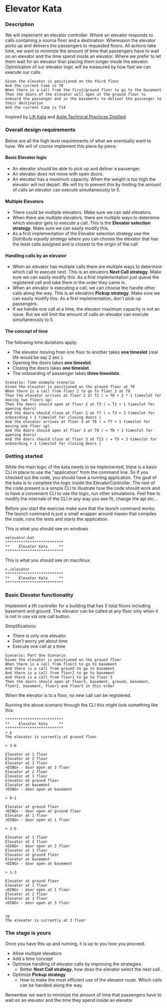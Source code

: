 # Elevator Kata

### Description

We will implement an elevator controller. Where an elevator responds to calls containing a source floor and a destination. Whereupon the elevator picks up and
delivers the passengers to requested floors. All actions take time, we want to minimize the amount of time that passengers have to wait on an elevator and the
time spend inside an elevator. Where we prefer to let them wait for an elevator than placing them longer inside the elevator. Optimization of our elevator logic
will be measured by how fast we can execute our calls.

```gherkin
Given the elevator is positioned on the third floor
And the current time is T0
When there is a call from the first/ground floor to go to the basement
Then the doors of the elevator will open at the ground floor to onboard the passenger and in the basements to deliver the passenger to their destination
And the current time is T14
```

Inspired by [Lift Kata](https://kata-log.rocks/lift-kata)
and [Agile Technical Practices Distilled](https://www.amazon.com/Agile-Technical-Practices-Distilled-principles-ebook)

### Overall design requirements

Below are all the high level requirements of what we eventually want to have. We will of course implement this piece by piece.

#### Basic Elevator logic

+ An elevator should be able to pick up and deliver a passenger.
+ An elevator does not move with open doors.
+ An elevator has a maximum capacity. When the weight is too high the elevator will not depart. We will try to prevent this by limiting the amount of calls an
  elevator can execute simultaneously to 5.

#### Multiple Elevators

+ There could be multiple elevators. Make sure we can add elevators.
+ When there are multiple elevators, there are multiple ways to determine which elevator gets to execute a call. This is the **Elevator selection strategy**.
  Make sure we can easily modify this.
+ As a first implementation of the Elevator selection strategy use the *Distribute equally strategy* where you can choose the elevator that has the least calls  assigned and is closest to the origin of the call

#### Handling calls by an elevator

+ When an elevator has multiple calls there are multiple ways to determine which call to execute next. This is an elevators **Next Call strategy**. Make sure we
  can easily modify this. As a first implementation just queue the registered call and take them in the order they came in.
+ When an elevator is executing a call, we can choose the handle other calls along the way. This is an elevators **Pickup strategy**. Make sure we can easily
  modify this. As a first implementation, don't pick-up passengers.
+ If we handle one call at a time, the elevator maximum capacity is not an issue. But we will limit the amount of calls an elevator can execute simultaneously
  to 5.

#### The concept of time

The following time durations apply:

+ The elevator moving from one floor to another takes **one timeslot** (real life would be say 2 sec ).
+ Opening the doors takes **one timeslot**.
+ Closing the doors takes **one timeslot**.
+ The onboarding of passenger takes **three timeslots**.

```gherkin
Scenario: Time example scenario
Given the elevator is positioned on the ground floor at T0
When there is a call from floor 2 to go to floor 3 at T0
Then the elevator arrives at floor 2 at T2 ( = T0 + 2 * 1 timeslot for moving two floors up)
Then the doors should open at floor 2 at T3 ( = T2 + 1 timeslot for opening doors)
And the doors should close at floor 2 at T7 ( = T3 + 3 timeslot for onboarding + 1 timeslot for closing doors )
And the elevator arrives at floor 3 at T8 ( = T7 + 1 timeslot for moving one floor up)
And the doors should open at floor 3 at T9 ( = T8 + 1 timeslot for opening doors)
And the doors should close at floor 3 at T13 ( = T9 + 3 timeslot for onboarding + 1 timeslot for closing doors )
```

### Getting started

While the main logic of the kata needs to be implemented, there is a basic CLI in place to use the "application" from the command line. So if you checked out
the code, you should have a running application. The goal of the kata is to complete the logic inside the ElevatorController. The rest of the code present is a
simple CLI to illustrate how the code should work and to have a convenient CLI to use the logic, run other simulations. Feel free to modify the internals of the
CLI in any way you see fit, change the api etc...

Before you start the exercise make sure that the launch command works. The launch command is just a small wrapper around maven that compiles the code, runs the
tests and starts the application.

This is what you should see on windows

```batch
>elevator.bat
**************************
**    Elevator Kata     **
**************************
```

This is what you should see on mac/linux

```batch
>./elevator
**************************
**    Elevator Kata     **
**************************
```

### Basic Elevator functionality

Implement a lift controller for a building that has 5 total floors including basement and ground.
The elevator can be called at any floor only when it is not in use via one call button.

Simplifications:
+ There is only one elevator
+ Don't worry yet about time
+ Execute one call at a time

```gherkin
Scenario: Part One Scenario
Given the elevator is positioned on the ground floor
When there is a call from floor3 to go to basement
And there is a call from ground to go to basement
And there is a call from floor2 to go to basement
And there is a call from floor1 to go to floor 3
Then the doors should open at floor3, basement, ground, basement, floor2, basement, floor1 and floor3 in this order
```

When the elevator is to a floor, no new call can be registered.

Running the above scenario through the CLI this might look something like this:

```text
**************************
**    Elevator Kata     **
**************************
> p
The elevator is currently at ground floor

> 3-b

Elevator at 1 floor
Elevator at 2 floor
Elevator at 3 floor
<DING> - door open at 3 floor
Elevator at 2 floor
Elevator at 1 floor
Elevator at ground floor
Elevator at basement
<DING> - door open at basement

> 0-1

Elevator at ground floor
<DING> - door open at ground floor
Elevator at 1 floor
<DING> - door open at 1 floor

> 2-b

Elevator at 1 floor
Elevator at 2 floor
<DING> - door open at 2 floor
Elevator at 1 floor
Elevator at ground floor
Elevator at basement
<DING> - door open at basement

> 1-3

Elevator at ground floor
Elevator at 1 floor
<DING> - door open at 1 floor
Elevator at 2 floor
Elevator at 3 floor
<DING> - door open at 3 floor


>p
The elevator is currently at 3 floor
```
### The stage is yours

Once you have this up and running, it is up to you how you proceed.

+ Allow multiple elevators
+ Add a time concept
+ Optimize handling of elevator calls by improving the strategies.
  + Better **Next Call strategy**, how does the elevator select the next call. 
+ Optimize **Pickup strategy**
  + How to make the most efficient use of the elevator route. Which calls can be handled along the way.

Remember we want to minimize the amount of time that passengers have to wait on an elevator and the
time they spend inside an elevator
